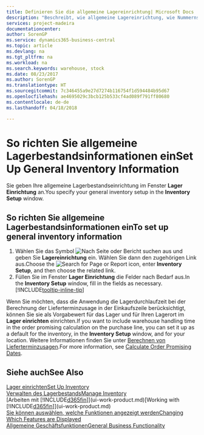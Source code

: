 ```yaml
---
title: Definieren Sie die allgemeine Lagereinrichtung| Microsoft Docs
description: "Beschreibt, wie allgemeine Lagereinrichtung, wie Nummernserien und Lagerorte definiert werden, sodass Sie Ihr Lager und Ihren Vorrat verwalten können."
services: project-madeira
documentationcenter: 
author: SorenGP
ms.service: dynamics365-business-central
ms.topic: article
ms.devlang: na
ms.tgt_pltfrm: na
ms.workload: na
ms.search.keywords: warehouse, stock
ms.date: 08/23/2017
ms.author: SorenGP
ms.translationtype: HT
ms.sourcegitcommit: 7c346455a9e27d7274b116754f1d594484b95d67
ms.openlocfilehash: ae4695029c3bcb125b533cf4ad089f791ff80680
ms.contentlocale: de-de
ms.lasthandoff: 04/18/2018

---
```

# <a name="set-up-general-inventory-information"></a><span data-ttu-id="71564-103">So richten Sie allgemeine Lagerbestandsinformationen ein</span><span class="sxs-lookup"><span data-stu-id="71564-103">Set Up General Inventory Information</span></span>
<span data-ttu-id="71564-104">Sie geben Ihre allgemeine Lagerbestandseinrichtung im Fenster **Lager Einrichtung** an.</span><span class="sxs-lookup"><span data-stu-id="71564-104">You specify your general inventory setup in the **Inventory Setup** window.</span></span>

## <a name="to-set-up-general-inventory-information"></a><span data-ttu-id="71564-105">So richten Sie allgemeine Lagerbestandsinformationen ein</span><span class="sxs-lookup"><span data-stu-id="71564-105">To set up general inventory information</span></span>
1. <span data-ttu-id="71564-106">Wählen Sie das Symbol ![Nach Seite oder Bericht suchen](media/ui-search/search_small.png "Nach Seite oder Bericht suchen") aus und geben Sie **Lagereinrichtung** ein. Wählen Sie dann den zugehörigen Link aus.</span><span class="sxs-lookup"><span data-stu-id="71564-106">Choose the ![Search for Page or Report](media/ui-search/search_small.png "Search for Page or Report icon") icon, enter **Inventory Setup**, and then choose the related link.</span></span>
2. <span data-ttu-id="71564-107">Füllen Sie im Fenster **Lager Einrichtung** die Felder nach Bedarf aus.</span><span class="sxs-lookup"><span data-stu-id="71564-107">In the **Inventory Setup** window, fill in the fields as necessary.</span></span> [!INCLUDE[tooltip-inline-tip](includes/tooltip-inline-tip_md.md)]

<span data-ttu-id="71564-108">Wenn Sie möchten, dass die Anwendung die Lagerdurchlaufzeit bei der Berechnung der Lieferterminzusage in der Einkaufszeile berücksichtigt, können Sie sie als Vorgabewert für das Lager und für Ihren Lagerort im **Lager einrichten** einrichten.</span><span class="sxs-lookup"><span data-stu-id="71564-108">If you want to include warehouse handling time in the order promising calculation on the purchase line, you can set it up as a default for the inventory, in the **Inventory Setup** window, and for your location.</span></span> <span data-ttu-id="71564-109">Weitere Informationen finden Sie unter [Berechnen von Lieferterminzusagen](sales-how-to-calculate-order-promising-dates.md).</span><span class="sxs-lookup"><span data-stu-id="71564-109">For more information, see [Calculate Order Promising Dates](sales-how-to-calculate-order-promising-dates.md).</span></span>  

## <a name="see-also"></a><span data-ttu-id="71564-110">Siehe auch</span><span class="sxs-lookup"><span data-stu-id="71564-110">See Also</span></span>
[<span data-ttu-id="71564-111">Lager einrichten</span><span class="sxs-lookup"><span data-stu-id="71564-111">Set Up Inventory</span></span>](inventory-setup-inventory.md)  
[<span data-ttu-id="71564-112">Verwalten des Lagerbestands</span><span class="sxs-lookup"><span data-stu-id="71564-112">Manage Inventory</span></span>](inventory-manage-inventory.md)  
<span data-ttu-id="71564-113">[Arbeiten mit [!INCLUDE[d365fin](includes/d365fin_md.md)]](ui-work-product.md)</span><span class="sxs-lookup"><span data-stu-id="71564-113">[Working with [!INCLUDE[d365fin](includes/d365fin_md.md)]](ui-work-product.md)</span></span>  
[<span data-ttu-id="71564-114">Sie können auswählen, welche Funktionen angezeigt werden</span><span class="sxs-lookup"><span data-stu-id="71564-114">Changing Which Features are Displayed</span></span>](ui-experiences.md)  
[<span data-ttu-id="71564-115">Allgemeine Geschäftsfunktionen</span><span class="sxs-lookup"><span data-stu-id="71564-115">General Business Functionality</span></span>](ui-across-business-areas.md)

